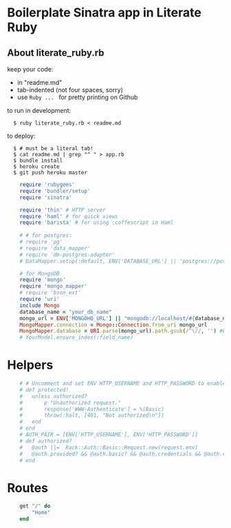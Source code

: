 
# Boilerplate Sinatra app in Literate Ruby

## About literate_ruby.rb
keep your code:


  - in "readme.md"
  - tab-indented (not four spaces, sorry)
  - use ```Ruby ... ``` for pretty printing on Github


to run in development: 
```
  $ ruby literate_ruby.rb < readme.md
```
to deploy:
 
```  
  $ # must be a literal tab!
  $ cat readme.md | grep "^	" > app.rb 
  $ bundle install
  $ heroku create
  $ git push heroku master
```

```Ruby
	require 'rubygems'
	require 'bundler/setup'
	require 'sinatra'

	require 'thin' # HTTP server
	require 'haml' # for quick views
	require 'barista' # for using :coffescript in Haml
	
	# # for postgres:
	# require 'pg'
	# require 'data_mapper'
	# require 'dm-postgres-adapter'
	# DataMapper.setup(:default, ENV['DATABASE_URL'] || 'postgres://postgres:postgres@localhost/postgres')

	# for MongoDB
	require 'mongo'
	require 'mongo_mapper'
	# require 'bson_ext'
	require 'uri'
	include Mongo
	database_name = "your_db_name"
	mongo_url = ENV['MONGOHQ_URL'] || "mongodb://localhost/#{database_name}"
	MongoMapper.connection = Mongo::Connection.from_uri mongo_url
	MongoMapper.database = URI.parse(mongo_url).path.gsub(/^\//, '') #Extracts 'dbname' from the uri
	# YourModel.ensure_index(:field_name)

```

# Helpers

```Ruby
	# # Uncomment and set ENV HTTP_USERNAME and HTTP_PASSWORD to enable password protection with "protected!"
	# def protected!
	# 	unless authorized?
	# 		p "Unauthorized request."
	# 		response['WWW-Authenticate'] = %(Basic)
	# 		throw(:halt, [401, "Not authorized\n"])
	# 	end
	# end
	# AUTH_PAIR = [ENV['HTTP_USERNAME'], ENV['HTTP_PASSWORD']]
	# def authorized?
	# 	@auth ||=  Rack::Auth::Basic::Request.new(request.env)
	# 	@auth.provided? && @auth.basic? && @auth.credentials && @auth.credentials == AUTH_PAIR
	# end
```

# Routes 
```Ruby
	get "/" do
		"Home"
	end
```



